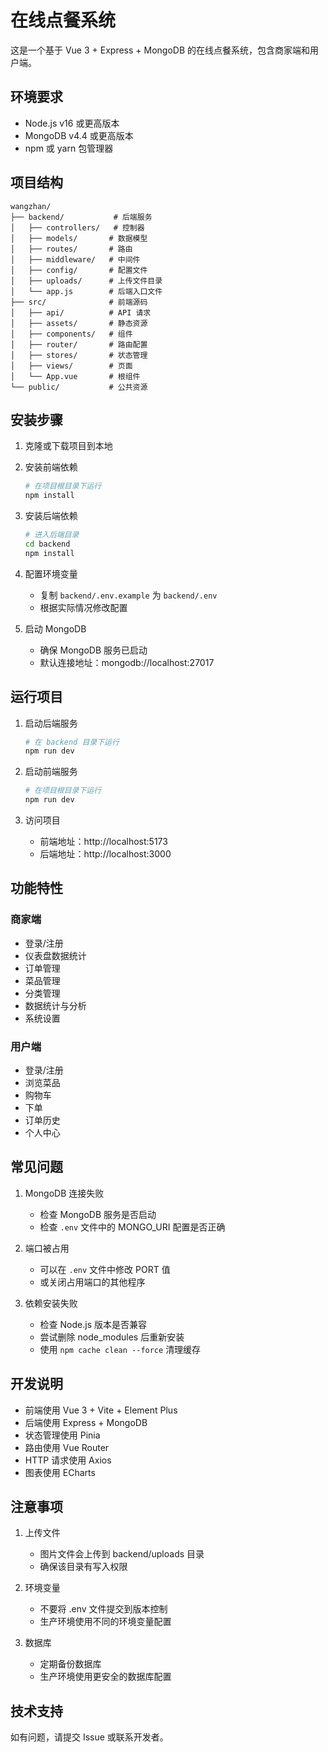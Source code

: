 # 在线点餐系统

这是一个基于 Vue 3 + Express + MongoDB 的在线点餐系统，包含商家端和用户端。

## 环境要求

- Node.js v16 或更高版本
- MongoDB v4.4 或更高版本
- npm 或 yarn 包管理器

## 项目结构

```
wangzhan/
├── backend/           # 后端服务
│   ├── controllers/   # 控制器
│   ├── models/       # 数据模型
│   ├── routes/       # 路由
│   ├── middleware/   # 中间件
│   ├── config/       # 配置文件
│   ├── uploads/      # 上传文件目录
│   └── app.js        # 后端入口文件
├── src/              # 前端源码
│   ├── api/          # API 请求
│   ├── assets/       # 静态资源
│   ├── components/   # 组件
│   ├── router/       # 路由配置
│   ├── stores/       # 状态管理
│   ├── views/        # 页面
│   └── App.vue       # 根组件
└── public/           # 公共资源
```

## 安装步骤

1. 克隆或下载项目到本地

2. 安装前端依赖
   ```bash
   # 在项目根目录下运行
   npm install
   ```

3. 安装后端依赖
   ```bash
   # 进入后端目录
   cd backend
   npm install
   ```

4. 配置环境变量
   - 复制 `backend/.env.example` 为 `backend/.env`
   - 根据实际情况修改配置

5. 启动 MongoDB
   - 确保 MongoDB 服务已启动
   - 默认连接地址：mongodb://localhost:27017

## 运行项目

1. 启动后端服务
   ```bash
   # 在 backend 目录下运行
   npm run dev
   ```

2. 启动前端服务
   ```bash
   # 在项目根目录下运行
   npm run dev
   ```

3. 访问项目
   - 前端地址：http://localhost:5173
   - 后端地址：http://localhost:3000

## 功能特性

### 商家端
- 登录/注册
- 仪表盘数据统计
- 订单管理
- 菜品管理
- 分类管理
- 数据统计与分析
- 系统设置

### 用户端
- 登录/注册
- 浏览菜品
- 购物车
- 下单
- 订单历史
- 个人中心

## 常见问题

1. MongoDB 连接失败
   - 检查 MongoDB 服务是否启动
   - 检查 `.env` 文件中的 MONGO_URI 配置是否正确

2. 端口被占用
   - 可以在 `.env` 文件中修改 PORT 值
   - 或关闭占用端口的其他程序

3. 依赖安装失败
   - 检查 Node.js 版本是否兼容
   - 尝试删除 node_modules 后重新安装
   - 使用 `npm cache clean --force` 清理缓存

## 开发说明

- 前端使用 Vue 3 + Vite + Element Plus
- 后端使用 Express + MongoDB
- 状态管理使用 Pinia
- 路由使用 Vue Router
- HTTP 请求使用 Axios
- 图表使用 ECharts

## 注意事项

1. 上传文件
   - 图片文件会上传到 backend/uploads 目录
   - 确保该目录有写入权限

2. 环境变量
   - 不要将 .env 文件提交到版本控制
   - 生产环境使用不同的环境变量配置

3. 数据库
   - 定期备份数据库
   - 生产环境使用更安全的数据库配置

## 技术支持

如有问题，请提交 Issue 或联系开发者。
